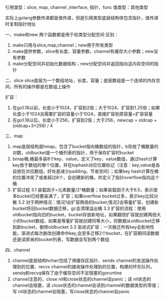 引用类型：slice, map, channel ,interface, 指针，func
值类型：其他类型

实际上golang参数传递都是值传递，但是引用类型底层结构体包含指针，值传递时复制指针地址

一、make和new
两个函数都是用于给类型分配空间
区别：
1. make只用与slice,map,channel；new用于所有类型
2. make提供参数，slice有长度，容量参数，channel有缓存大小参数；new没有参数
3. make分配空间并初始化数据结构；new分配空间并返回指向这内存空间的指针

二、slice
slice底层为一个数组地址，长度，容量；底层数组是一个连续的内存空间，所有的操作都是在数组上操作

扩容：
1. 在go1.18以前，长度小于1024，扩容到2倍；大于1024，扩容到1.25倍；如果长度小于1024且需要扩容的容量小于1024，直接扩容到原容量+扩容容量
2. 在go1.18以后，长度小于256，扩容到2倍；大于256，newcap = oldcap + (oldcap+3*256) / 4

三、map
1. map底层结构是hmap，包含了bucket指向桶数组的指针，b存放了桶数量的对数，oldbucket是一个桶列表的指针，用于保存扩容时bucket
2. bmap桶,桶最多装8个key、value，定义了key，value数组，通过hash计算key放于数组的哪个位置，并在tophash对应位置标记（注意：key,value是各自放在对应数组，好处是减少padding，节省空间）；如果key hash计算在桶的位置冲突了或者超过8个，会创建新的桶，并定义了指针overflow指向这个桶
3. 扩容过程
3.1 装载因子=元素数量/2^桶数量；如果装载因子大于6.5，表示很多bucket已经要装满了，扩容；如果overflow bucket过多，表示key比较分散
3.2 对于两种情况：情况1会扩容两倍的bucket;情况2会等量扩容，创建新bucket将旧bucket数据迁移，gc会清理溢出桶
3.3 扩容的流程：使用oldbucket指向旧的bucket，bucket存放新地址，如果翻倍扩容就创建两倍大小的bucket数组，如果是等量扩容就创建同等大小，将数据从oldbucket迁移到新bucket，删除oldbucket
3.3 渐进式扩容：一次搬迁所有key会影响性能，渐进式每次删改创建命中key,会至多迁移2个bucket，在扩容期间读数据还是读原来的bucket列表，写数据会写到两个数组

四、channel
1. channel底层结构hchan包括了用缓存区指针、sendx channel的发送操作处理到的位置、recvx channel的接收操作处理到的位置，构建的环形队列，sendq和recvq保存了由于缓存空间不足阻塞的goruntine
2. channel注意的，close nil和close状态的channel会panic；读 nil状态的channel会阻塞，读 close状态的channel会读到channel的数据类型的零值；写 nil状态的channel会阻塞，写close状态的channel会panic
